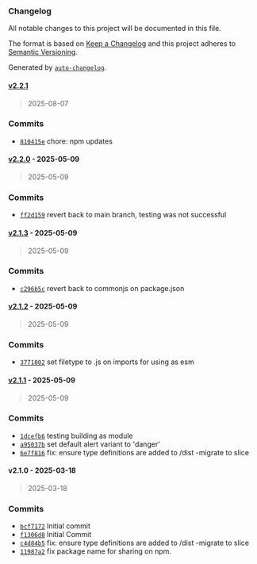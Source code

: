 ### Changelog

All notable changes to this project will be documented in this file.

The format is based on [Keep a Changelog](https://keepachangelog.com/en/1.0.0/)
and this project adheres to [Semantic Versioning](https://semver.org/spec/v2.0.0.html).

Generated by [`auto-changelog`](https://github.com/CookPete/auto-changelog).

#### [v2.2.1](https://github.com/ChumsInc/alert-list/compare/v2.2.0...v2.2.1)

> 2025-08-07




### Commits

- [`810415e`](https://github.com/ChumsInc/alert-list/commit/810415ebc1415b9f5b3e0708491ec1710933bb7d)  chore: npm updates

#### [v2.2.0](https://github.com/ChumsInc/alert-list/compare/v2.1.3...v2.2.0) - 2025-05-09

> 2025-05-09




### Commits

- [`ff2d159`](https://github.com/ChumsInc/alert-list/commit/ff2d159fc126e394be6f74634354a78891193956)  revert back to main branch, testing was not successful

#### [v2.1.3](https://github.com/ChumsInc/alert-list/compare/v2.1.2...v2.1.3) - 2025-05-09

> 2025-05-09




### Commits

- [`c296b5c`](https://github.com/ChumsInc/alert-list/commit/c296b5c7bce3c25be77999fb9aff39cc033e1698)  revert back to commonjs on package.json

#### [v2.1.2](https://github.com/ChumsInc/alert-list/compare/v2.1.1...v2.1.2) - 2025-05-09

> 2025-05-09




### Commits

- [`3771802`](https://github.com/ChumsInc/alert-list/commit/3771802aed7244827b43471e374f3959939170ac)  set filetype to .js on imports for using as esm

#### [v2.1.1](https://github.com/ChumsInc/alert-list/compare/v2.1.0...v2.1.1) - 2025-05-09

> 2025-05-09




### Commits

- [`1dcefb6`](https://github.com/ChumsInc/alert-list/commit/1dcefb6cc78f69225c474e74a4a9852289def714)  testing building as module
- [`a95037b`](https://github.com/ChumsInc/alert-list/commit/a95037b2c01b12b84638c30c63970f9cbd064f92)  set default alert variant to 'danger'
- [`6e7f816`](https://github.com/ChumsInc/alert-list/commit/6e7f816d92ac0914a86ee3122e7a4f7245143cd4)  fix: ensure type definitions are added to /dist
-migrate to slice

#### v2.1.0 - 2025-03-18

> 2025-03-18




### Commits

- [`bcf7172`](https://github.com/ChumsInc/alert-list/commit/bcf71726ebd6e5bacf384794e502e46a93d3def8)  Initial commit
- [`f1306d8`](https://github.com/ChumsInc/alert-list/commit/f1306d85f696a3ffa97e0c3b77503aad8f794e96)  Initial Commit
- [`c4d84b5`](https://github.com/ChumsInc/alert-list/commit/c4d84b53816ad5a2ac5243484cbbd6db506c0035)  fix: ensure type definitions are added to /dist
-migrate to slice
- [`11987a2`](https://github.com/ChumsInc/alert-list/commit/11987a2011534e1d013bd82361beb67754ef36da)  fix package name for sharing on npm.

